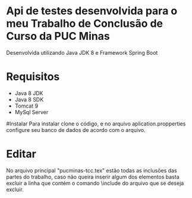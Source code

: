 # Api de testes desenvolvida para o meu Trabalho de Conclusão de Curso da PUC Minas 

Desenvolvida utilizando Java JDK 8 e Framework Spring Boot

# Requisitos
* Java 8 JDK
* Java 8 SDK
* Tomcat 9
* MySql Server

#Instalar
Para instalar clone o código, e no arquivo aplication.propperties configure seu banco de dados de acordo com o arquivo.

# Editar
No arquivo principal "pucminas-tcc.tex" estão todas as inclusões das partes do trabalho, caso não queira inserir algum dos elementos basta excluir a linha que contém o comando \include do arquivo que se deseja excluir.

